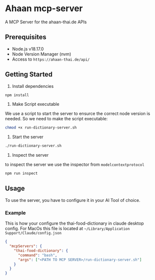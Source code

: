 # Ahaan mcp-server

A MCP Server for the ahaan-thai.de APIs

## Prerequisites

- Node.js v18.17.0
- Node Version Manager (nvm)
- Access to `https://ahaan-thai.de/api/`

## Getting Started

1. Install dependencies

```bash
npm install
```

1. Make Script executable

We use a script to start the server to ensurce the correct node version is needed.
So we need to make the script executable:

```bash
chmod +x run-dictionary-server.sh
```

1. Start the server

```bash
./run-dictionary-server.sh
```

1. Inspect the server

to inspect the server we use the inspector from `modelcontextprotocol`

```bash
npm run inspect
```

## Usage

To use the server, you have to configure it in your AI Tool of choice.

### Example

This is how your configure the thai-food-dictionary in claude desktop config.
For MacOs this file is located at `~/Library/Application Support/Claude/config.json`

```json
{
  "mcpServers": {
    "thai-food-dictionary": {
      "command": "bash",
      "args": ["<PATH TO MCP SERVER>/run-dictionary-server.sh"]
    }
  }
}
```
